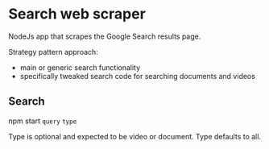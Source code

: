 # Search web scraper
NodeJs app that scrapes the Google Search results page.

Strategy pattern approach: 
- main or generic search functionality
- specifically tweaked search code for searching documents and videos

## Search
npm start `query` `type`

Type is optional and expected to be video or document.
Type defaults to all.